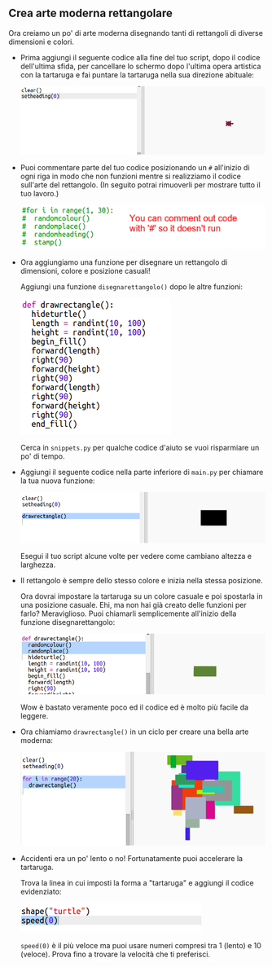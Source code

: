 ## Crea arte moderna rettangolare

Ora creiamo un po' di arte moderna disegnando tanti di rettangoli di diverse dimensioni e colori.

+ Prima aggiungi il seguente codice alla fine del tuo script, dopo il codice dell'ultima sfida, per cancellare lo schermo dopo l'ultima opera artistica con la tartaruga e fai puntare la tartaruga nella sua direzione abituale:
    
    ![screenshot](images/modern-reset.png)

+ Puoi commentare parte del tuo codice posizionando un `#` all'inizio di ogni riga in modo che non funzioni mentre si realizziamo il codice sull'arte del rettangolo. (In seguito potrai rimuoverli per mostrare tutto il tuo lavoro.)
    
    ![screenshot](images/modern-comment.png)

+ Ora aggiungiamo una funzione per disegnare un rettangolo di dimensioni, colore e posizione casuali!
    
    Aggiungi una funzione `disegnarettangolo()` dopo le altre funzioni:
    
    ![screenshot](images/modern-rect-function.png)
    
    Cerca in `snippets.py` per qualche codice d'aiuto se vuoi risparmiare un po' di tempo.

+ Aggiungi il seguente codice nella parte inferiore di `main.py` per chiamare la tua nuova funzione:
    
    ![screenshot](images/modern-call-rect.png)
    
    Esegui il tuo script alcune volte per vedere come cambiano altezza e larghezza.

+ Il rettangolo è sempre dello stesso colore e inizia nella stessa posizione.
    
    Ora dovrai impostare la tartaruga su un colore casuale e poi spostarla in una posizione casuale. Ehi, ma non hai già creato delle funzioni per farlo? Meraviglioso. Puoi chiamarli semplicemente all'inizio della funzione disegnarettangolo:
    
    ![screenshot](images/modern-random-rect.png)
    
    Wow è bastato veramente poco ed il codice ed è molto più facile da leggere.

+ Ora chiamiamo `drawrectangle()` in un ciclo per creare una bella arte moderna:
    
    ![screenshot](images/modern-rect-art.png)

+ Accidenti era un po' lento o no! Fortunatamente puoi accelerare la tartaruga.
    
    Trova la linea in cui imposti la forma a "tartaruga" e aggiungi il codice evidenziato:
    
    ![screenshot](images/modern-speed.png)
    
    `speed(0)` è il più veloce ma puoi usare numeri compresi tra 1 (lento) e 10 (veloce). Prova fino a trovare la velocità che ti preferisci.